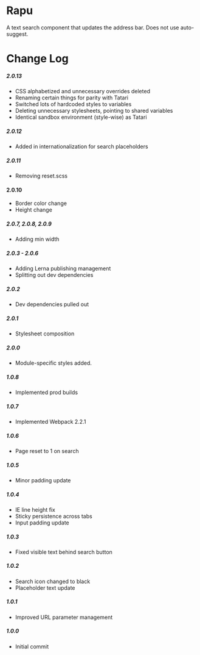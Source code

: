 # Rapu

A text search component that updates the address bar. Does not use auto-suggest.

# Change Log

##### 2.0.13
- CSS alphabetized and unnecessary overrides deleted
- Renaming certain things for parity with Tatari
- Switched lots of hardcoded styles to variables
- Deleting unnecessary stylesheets, pointing to shared variables
- Identical sandbox environment (style-wise) as Tatari

##### 2.0.12
- Added in internationalization for search placeholders

##### 2.0.11
- Removing reset.scss

#### 2.0.10
- Border color change
- Height change

##### 2.0.7, 2.0.8, 2.0.9
- Adding min width

##### 2.0.3 - 2.0.6
- Adding Lerna publishing management
- Splitting out dev dependencies

##### 2.0.2
- Dev dependencies pulled out

##### 2.0.1
- Stylesheet composition

##### 2.0.0
- Module-specific styles added.

##### 1.0.8
- Implemented prod builds

##### 1.0.7
- Implemented Webpack 2.2.1

##### 1.0.6
- Page reset to 1 on search

##### 1.0.5
- Minor padding update

##### 1.0.4
- IE line height fix
- Sticky persistence across tabs
- Input padding update

##### 1.0.3
- Fixed visible text behind search button

##### 1.0.2
- Search icon changed to black
- Placeholder text update

##### 1.0.1
- Improved URL parameter management

##### 1.0.0
- Initial commit
